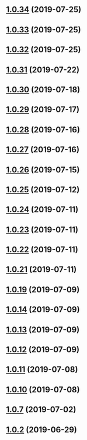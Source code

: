 ## [1.0.34](https://github.com/ap311036/cpstrap/compare/1.0.32...1.0.34) (2019-07-25)



## [1.0.33](https://github.com/ap311036/cpstrap/compare/1.0.31...1.0.33) (2019-07-25)



## [1.0.32](https://github.com/ap311036/cpstrap/compare/1.0.31...1.0.32) (2019-07-25)



## [1.0.31](https://github.com/ap311036/cpstrap/compare/1.0.30...1.0.31) (2019-07-22)



## [1.0.30](https://github.com/ap311036/cpstrap/compare/1.0.29...1.0.30) (2019-07-18)



## [1.0.29](https://github.com/ap311036/cpstrap/compare/1.0.28...1.0.29) (2019-07-17)



## [1.0.28](https://github.com/ap311036/cpstrap/compare/1.0.27...1.0.28) (2019-07-16)



## [1.0.27](https://github.com/ap311036/cpstrap/compare/1.0.26...1.0.27) (2019-07-16)



## [1.0.26](https://github.com/ap311036/cpstrap/compare/1.0.25...1.0.26) (2019-07-15)



## [1.0.25](https://github.com/ap311036/cpstrap/compare/1.0.24...1.0.25) (2019-07-12)



## [1.0.24](https://github.com/ap311036/cpstrap/compare/1.0.23...1.0.24) (2019-07-11)



## [1.0.23](https://github.com/ap311036/cpstrap/compare/1.0.22...1.0.23) (2019-07-11)



## [1.0.22](https://github.com/ap311036/cpstrap/compare/1.0.21...1.0.22) (2019-07-11)



## [1.0.21](https://github.com/ap311036/cpstrap/compare/1.0.20...1.0.21) (2019-07-11)



## [1.0.19](https://github.com/ap311036/cpstrap/compare/1.0.18...1.0.19) (2019-07-09)



## [1.0.14](https://github.com/ap311036/cpstrap/compare/1.0.13...1.0.14) (2019-07-09)



## [1.0.13](https://github.com/ap311036/cpstrap/compare/1.0.12...1.0.13) (2019-07-09)



## [1.0.12](https://github.com/ap311036/cpstrap/compare/1.0.11...1.0.12) (2019-07-09)



## [1.0.11](https://github.com/ap311036/cpstrap/compare/1.0.10...1.0.11) (2019-07-08)



## [1.0.10](https://github.com/ap311036/cpstrap/compare/1.0.8...1.0.10) (2019-07-08)



## [1.0.7](https://github.com/ap311036/cpstrap/compare/1.0.6...1.0.7) (2019-07-02)



## [1.0.2](https://github.com/ap311036/cpstrap/compare/1.0.1...1.0.2) (2019-06-29)



